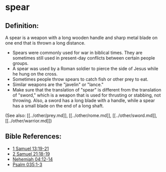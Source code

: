 # spear #

## Definition: ##

A spear is a weapon with a long wooden handle and sharp metal blade on one end that is thrown a long distance.

* Spears were commonly used for war in biblical times. They are sometimes still used in present-day conflicts between certain people groups.
* A spear was used by a Roman soldier to pierce the side of Jesus while he hung on the cross.
* Sometimes people throw spears to catch fish or other prey to eat.
* Similar weapons are the "javelin" or "lance."
* Make sure that the translation of "spear" is different from the translation of "sword," which is a weapon that is used for thrusting or stabbing, not throwing. Also, a sword has a long blade with a handle, while a spear has a small blade on the end of a long shaft.

(See also: [[../other/prey.md]], [[../other/rome.md]], [[../other/sword.md]], [[../other/warrior.md]])

## Bible References: ##

* [1 Samuel 13:19-21](en/tn/1sa/help/13/19)
* [2 Samuel 21:18-19](en/tn/2sa/help/21/18)
* [Nehemiah 04:12-14](en/tn/neh/help/04/12)
* [Psalm 035:1-3](en/tn/psa/help/35/01)